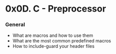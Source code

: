 # 0x0D. C - Preprocessor

### General
* What are macros and how to use them
* What are the most common predefined macros
* How to include-guard your header files

